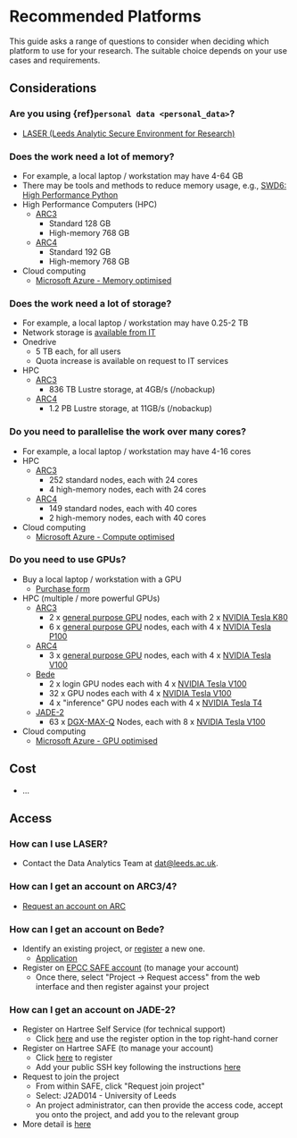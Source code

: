 # Recommended Platforms

This guide asks a range of questions to consider when deciding which platform to use for your research. The suitable choice depends on your use cases and requirements.

## Considerations

### Are you using {ref}`personal data <personal_data>`?

- [LASER (Leeds Analytic Secure Environment for Research)](https://lida.leeds.ac.uk/about-lida/integrated-research-campus/)

### Does the work need a lot of memory?

- For example, a local laptop / workstation may have 4-64 GB
- There may be tools and methods to reduce memory usage, e.g., [SWD6: High Performance Python](https://arc.leeds.ac.uk/training/courses/swd6/)
- High Performance Computers (HPC)
  - [ARC3](https://arcdocs.leeds.ac.uk/systems/arc3.html#standard-nodes)
    - Standard 128 GB
    - High-memory 768 GB
  - [ARC4](https://arcdocs.leeds.ac.uk/systems/arc4.html#standard-nodes)
    - Standard 192 GB
    - High-memory 768 GB
- Cloud computing
  - [Microsoft Azure - Memory optimised](https://docs.microsoft.com/en-us/azure/virtual-machines/sizes-memory)

### Does the work need a lot of storage?

- For example, a local laptop / workstation may have 0.25-2 TB
- Network storage is [available from IT](https://it.leeds.ac.uk/it?id=kb_article&sysparm_article=KB0013189)
- Onedrive
  - 5 TB each, for all users
  - Quota increase is available on request to IT services
- HPC
  - [ARC3](https://arcdocs.leeds.ac.uk/systems/arc3.html#lustre-storage)
    - 836 TB Lustre storage, at 4GB/s (/nobackup)
  - [ARC4](https://arcdocs.leeds.ac.uk/systems/arc4.html#lustre-storage)
    - 1.2 PB Lustre storage, at 11GB/s (/nobackup)

### Do you need to parallelise the work over many cores?

- For example, a local laptop / workstation may have 4-16 cores
- HPC
  - [ARC3](https://arcdocs.leeds.ac.uk/systems/arc3.html#standard-nodes)
    - 252 standard nodes, each with 24 cores
    - 4 high-memory nodes, each with 24 cores
  - [ARC4](https://arcdocs.leeds.ac.uk/systems/arc4.html#standard-nodes)
    - 149 standard nodes, each with 40 cores
    - 2 high-memory nodes, each with 40 cores
- Cloud computing
  - [Microsoft Azure - Compute optimised](https://docs.microsoft.com/en-us/azure/virtual-machines/sizes-compute)

### Do you need to use GPUs?

- Buy a local laptop / workstation with a GPU
  - [Purchase form](https://leeds.service-now.com/it?id=sc_cat_item&sys_id=a649379c0f2f9b40a82247ece1050e25)
- HPC (multiple / more powerful GPUs)
  - [ARC3](https://arcdocs.leeds.ac.uk/systems/arc3.html#gpgpu-nodes)
    - 2 x [general purpose GPU](https://en.wikipedia.org/wiki/General-purpose_computing_on_graphics_processing_units) nodes, each with 2 x [NVIDIA Tesla K80](https://www.nvidia.com/en-gb/data-center/tesla-k80/)
    - 6 x [general purpose GPU](https://en.wikipedia.org/wiki/General-purpose_computing_on_graphics_processing_units) nodes, each with 4 x [NVIDIA Tesla P100](https://www.nvidia.com/en-gb/data-center/tesla-p100/)
  - [ARC4](https://arcdocs.leeds.ac.uk/systems/arc4.html#gpgpu-nodes)
    - 3 x [general purpose GPU](https://en.wikipedia.org/wiki/General-purpose_computing_on_graphics_processing_units) nodes, each with 4 x [NVIDIA Tesla V100](https://www.nvidia.com/en-gb/data-center/tesla-v100/)
  - [Bede](https://bede-documentation.readthedocs.io/en/latest/hardware/index.html)
    - 2 x login GPU nodes each with 4 x [NVIDIA Tesla V100](https://www.nvidia.com/en-gb/data-center/tesla-v100/)
    - 32 x GPU nodes each with 4 x [NVIDIA Tesla V100](https://www.nvidia.com/en-gb/data-center/tesla-v100/)
    - 4 x "inference" GPU nodes each with 4 x [NVIDIA Tesla T4](https://www.nvidia.com/en-gb/data-center/tesla-t4/)
  - [JADE-2](http://docs.jade.ac.uk/en/latest/index.html)
    - 63 x [DGX-MAX-Q](https://www.nvidia.com/en-gb/data-center/dgx-systems/dgx-1/) Nodes, each with 8 x [NVIDIA Tesla V100](https://www.nvidia.com/en-gb/data-center/tesla-v100/)
- Cloud computing
  - [Microsoft Azure - GPU optimised](https://docs.microsoft.com/en-us/azure/virtual-machines/sizes-gpu)

## Cost

- ...

## Access

### How can I use LASER?

- Contact the Data Analytics Team at dat@leeds.ac.uk.

### How can I get an account on ARC3/4?

- [Request an account on ARC](https://arcdocs.leeds.ac.uk/getting_started/request_hpc_acct.html)

### How can I get an account on Bede?

- Identify an existing project, or [register](https://n8cir.org.uk/supporting-research/facilities/bede/docs/bede_registrations/) a new one.
  - [Application](https://n8cir.org.uk/supporting-research/facilities/bede/bede-application/)
- Register on [EPCC SAFE account](https://safe.epcc.ed.ac.uk/) (to manage your account)
  - Once there, select "Project -> Request access" from the web interface and then register against your project

### How can I get an account on JADE-2?

- Register on Hartree Self Service (for technical support)
  - Click [here](https://stfc.service-now.com/hcssp) and use the register option in the top right-hand corner
- Register on Hartree SAFE (to manage your account)
  - Click [here](https://um.hartree.stfc.ac.uk/hartree/login.jsp) to register
  - Add your public SSH key following the instructions [here](https://stfc.service-now.com/kb?id=kb_article_view&sys_kb_id=318854b7db451410b40c9334ca9619ec)
- Request to join the project  
  - From within SAFE, click "Request join project"
  - Select: J2AD014 - University of Leeds
  - An project administrator, can then provide the access code, accept you onto the project, and add you to the relevant group
- More detail is [here](https://www.jade.ac.uk/access/)
